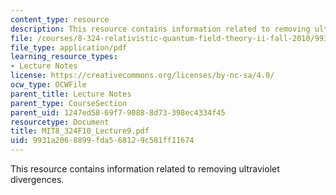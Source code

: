 ```yaml
---
content_type: resource
description: This resource contains information related to removing ultraviolet divergences.
file: /courses/8-324-relativistic-quantum-field-theory-ii-fall-2010/9931a2068899fda568129c581ff11674_MIT8_324F10_Lecture9.pdf
file_type: application/pdf
learning_resource_types:
- Lecture Notes
license: https://creativecommons.org/licenses/by-nc-sa/4.0/
ocw_type: OCWFile
parent_title: Lecture Notes
parent_type: CourseSection
parent_uid: 1247ed58-69f7-9088-8d73-398ec4334f45
resourcetype: Document
title: MIT8_324F10_Lecture9.pdf
uid: 9931a206-8899-fda5-6812-9c581ff11674
---
```

This resource contains information related to removing ultraviolet divergences.